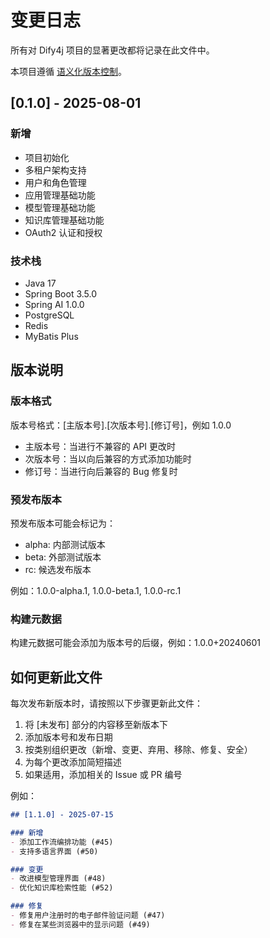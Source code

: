 # 变更日志

所有对 Dify4j 项目的显著更改都将记录在此文件中。

本项目遵循 [语义化版本控制](https://semver.org/)。

## [0.1.0] - 2025-08-01

### 新增
- 项目初始化
- 多租户架构支持
- 用户和角色管理
- 应用管理基础功能
- 模型管理基础功能
- 知识库管理基础功能
- OAuth2 认证和授权

### 技术栈
- Java 17
- Spring Boot 3.5.0
- Spring AI 1.0.0
- PostgreSQL
- Redis
- MyBatis Plus

## 版本说明

### 版本格式

版本号格式：[主版本号].[次版本号].[修订号]，例如 1.0.0

- 主版本号：当进行不兼容的 API 更改时
- 次版本号：当以向后兼容的方式添加功能时
- 修订号：当进行向后兼容的 Bug 修复时

### 预发布版本

预发布版本可能会标记为：
- alpha: 内部测试版本
- beta: 外部测试版本
- rc: 候选发布版本

例如：1.0.0-alpha.1, 1.0.0-beta.1, 1.0.0-rc.1

### 构建元数据

构建元数据可能会添加为版本号的后缀，例如：1.0.0+20240601

## 如何更新此文件

每次发布新版本时，请按照以下步骤更新此文件：

1. 将 [未发布] 部分的内容移至新版本下
2. 添加版本号和发布日期
3. 按类别组织更改（新增、变更、弃用、移除、修复、安全）
4. 为每个更改添加简短描述
5. 如果适用，添加相关的 Issue 或 PR 编号

例如：

```markdown
## [1.1.0] - 2025-07-15

### 新增
- 添加工作流编排功能 (#45)
- 支持多语言界面 (#50)

### 变更
- 改进模型管理界面 (#48)
- 优化知识库检索性能 (#52)

### 修复
- 修复用户注册时的电子邮件验证问题 (#47)
- 修复在某些浏览器中的显示问题 (#49)
```
